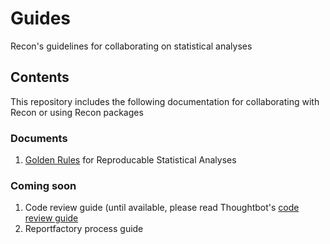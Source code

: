 # Guides
Recon's guidelines for collaborating on statistical analyses


## Contents

This repository includes the following documentation for collaborating with
Recon or using Recon packages


### Documents

1. [Golden Rules](https://github.com/reconhub/guides/raw/master/golden_rules.html) for Reproducable Statistical Analyses


### Coming soon

1. Code review guide  (until available, please read Thoughtbot's [code review guide](https://github.com/thoughtbot/guides/blob/master/code-review) 
2. Reportfactory process guide 


